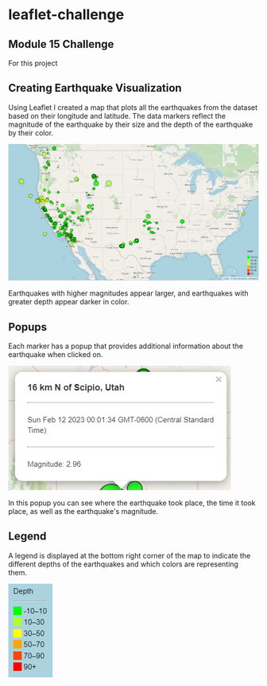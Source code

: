 # leaflet-challenge
## Module 15 Challenge
For this project 

## Creating Earthquake Visualization
Using Leaflet I created a map that plots all the earthquakes from the dataset based on their longitude and latitude. The data markers reflect the magnitude of the earthquake by their size and the depth of the earthquake by their color. 

![map of earthquakes](Images/map.png)

Earthquakes with higher magnitudes appear larger, and earthquakes with greater depth appear darker in color.

## Popups
Each marker has a popup that provides additional information about the earthquake when clicked on.

![information of earthquake](Images/popupInfo.png)

In this popup you can see where the earthquake took place, the time it took place, as well as the earthquake's magnitude. 

## Legend
A legend is displayed at the bottom right corner of the map to indicate the different depths of the earthquakes and which colors are representing them. 

![map legend](Images/legend.png)


